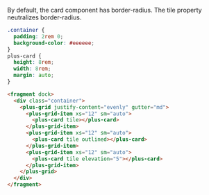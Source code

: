 By default, the card component has border-radius. The tile property neutralizes border-radius.

```css [style]
.container {
  padding: 2rem 0;
  background-color: #eeeeee;
}
plus-card {
  height: 8rem;
  width: 8rem;
  margin: auto;
}
```

```html [template]
<fragment dock>
  <div class="container">
    <plus-grid justify-content="evenly" gutter="md">
      <plus-grid-item xs="12" sm="auto">
        <plus-card tile></plus-card>
      </plus-grid-item>
      <plus-grid-item xs="12" sm="auto">
        <plus-card tile outlined></plus-card>
      </plus-grid-item>
      <plus-grid-item xs="12" sm="auto">
        <plus-card tile elevation="5"></plus-card>
      </plus-grid-item>
    </plus-grid>
  </div>
</fragment>
```
